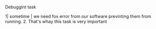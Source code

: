 Debuggint task

1| sometime | we need  fox error from our software previnting them from running.
2. That's whay this task is very important
